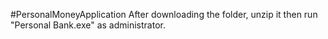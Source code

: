 #PersonalMoneyApplication
After downloading the folder, unzip it then run "Personal Bank.exe" as administrator.
